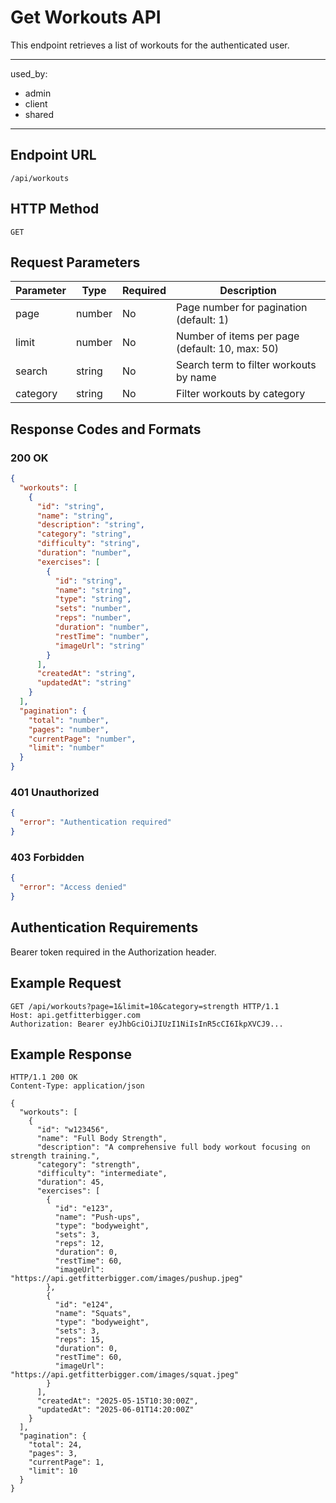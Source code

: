 # Get Workouts API

This endpoint retrieves a list of workouts for the authenticated user.

---
used_by:
  - admin
  - client
  - shared
---

## Endpoint URL

`/api/workouts`

## HTTP Method

`GET`

## Request Parameters

| Parameter | Type   | Required | Description                                      |
|-----------|--------|----------|--------------------------------------------------|
| page      | number | No       | Page number for pagination (default: 1)          |
| limit     | number | No       | Number of items per page (default: 10, max: 50)  |
| search    | string | No       | Search term to filter workouts by name           |
| category  | string | No       | Filter workouts by category                      |

## Response Codes and Formats

### 200 OK

```json
{
  "workouts": [
    {
      "id": "string",
      "name": "string",
      "description": "string",
      "category": "string",
      "difficulty": "string",
      "duration": "number",
      "exercises": [
        {
          "id": "string",
          "name": "string",
          "type": "string",
          "sets": "number",
          "reps": "number",
          "duration": "number",
          "restTime": "number",
          "imageUrl": "string"
        }
      ],
      "createdAt": "string",
      "updatedAt": "string"
    }
  ],
  "pagination": {
    "total": "number",
    "pages": "number",
    "currentPage": "number",
    "limit": "number"
  }
}
```

### 401 Unauthorized

```json
{
  "error": "Authentication required"
}
```

### 403 Forbidden

```json
{
  "error": "Access denied"
}
```

## Authentication Requirements

Bearer token required in the Authorization header.

## Example Request

```http
GET /api/workouts?page=1&limit=10&category=strength HTTP/1.1
Host: api.getfitterbigger.com
Authorization: Bearer eyJhbGciOiJIUzI1NiIsInR5cCI6IkpXVCJ9...
```

## Example Response

```http
HTTP/1.1 200 OK
Content-Type: application/json

{
  "workouts": [
    {
      "id": "w123456",
      "name": "Full Body Strength",
      "description": "A comprehensive full body workout focusing on strength training.",
      "category": "strength",
      "difficulty": "intermediate",
      "duration": 45,
      "exercises": [
        {
          "id": "e123",
          "name": "Push-ups",
          "type": "bodyweight",
          "sets": 3,
          "reps": 12,
          "duration": 0,
          "restTime": 60,
          "imageUrl": "https://api.getfitterbigger.com/images/pushup.jpeg"
        },
        {
          "id": "e124",
          "name": "Squats",
          "type": "bodyweight",
          "sets": 3,
          "reps": 15,
          "duration": 0,
          "restTime": 60,
          "imageUrl": "https://api.getfitterbigger.com/images/squat.jpeg"
        }
      ],
      "createdAt": "2025-05-15T10:30:00Z",
      "updatedAt": "2025-06-01T14:20:00Z"
    }
  ],
  "pagination": {
    "total": 24,
    "pages": 3,
    "currentPage": 1,
    "limit": 10
  }
}
